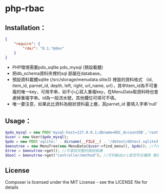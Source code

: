 php-rbac
========

Installation：
------

``` json
{
    "require": {
        "rde/": "0.1.*@dev"
    }
}
```

* PHP環境需要pdo_sqlite pdo_mysql (預設載體)
* 把db_schema資料夾裡的sql 部屬在database。
* 預設資料載體sqlite (/src/storage/menudata.slite3) 裡面的資料格式 （id, item_id, parnet_id, depth, left, right, url_name, url），其中item_id為不可重複的唯一key，可用字串，如不小心寫入重複key，在MenuData取資料時也會慮掉重複字串。id為一般流水號，其他欄位可填可不填。
* 唯一要注意，如果此比資料為樹狀資料最上層，其parnet_id 要填入字串'null'


Usage：
---------------

``` php
$pdo_mysql = new PDO('mysql:host=127.0.0.1;dbname=NSC_AccountDB','root','xxxx');
$user = new User($pdo_mysql);
$pdo = new PDO('sqlite:' . dirname(__FILE__) . '/dbtest/dbtest.sqlite3');
$menutree = new MenuTree(new MenuData($user->find_menu(), $pdo)); //find_menu() 會用array回傳 每個item_id  ex array(item_id1,itemid2...) 這兩個參數都不是必填的
$tree = $menutree->get(); //可拿到完整的樹狀結構
$bool = $menutree->get("controller/method"); //可判斷此uri是否符合權限 會回傳 true false
```







License
-------

Composer is licensed under the MIT License - see the LICENSE file for details